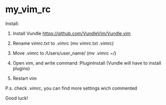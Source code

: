 # my_vim_rc

Install:

1. Install Vundle https://github.com/VundleVim/Vundle.vim

2. Rename vimrc.txt to .vimrc
(mv vimrc.txt .vimrc)

3. Move .vimrc to /Users/user_name/
(mv .vimrc ~/)

5. Open vim, and write command :PluginInstall (Vundle will have to install plugins)

6. Restart vim

P.s. check .vimrc, you can find more settings wich commented

Good luck!
